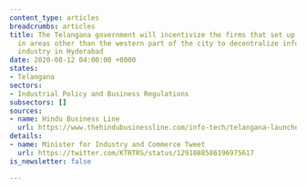 ```yaml
---
content_type: articles
breadcrumbs: articles
title: The Telangana government will incentivize the firms that set up their facilities
  in areas other than the western part of the city to decentralize information technology
  industry in Hyderabad
date: 2020-08-12 04:00:00 +0000
states:
- Telangana
sectors:
- Industrial Policy and Business Regulations
subsectors: []
sources:
- name: Hindu Business Line
  url: https://www.thehindubusinessline.com/info-tech/telangana-launches-grid-policy-for-it-industry-development/article32283841.ece
details:
- name: Minister for Industry and Commerce Tweet
  url: https://twitter.com/KTRTRS/status/1291088586196975617
is_newsletter: false

---
```

